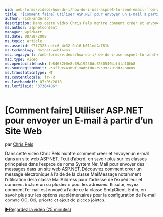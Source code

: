 ```yaml
---
uid: web-forms/videos/how-do-i/how-do-i-use-aspnet-to-send-email-from-a-web-site
title: '[Comment faire] Utiliser ASP.NET pour envoyer un E-mail à partir d’un Site Web | Microsoft Docs'
author: rick-anderson
description: Dans cette vidéo Chris Pels montre comment créer et envoyer un e-mail dans un site web ASP.NET. Tout d’abord, en savoir plus sur les classes principales dans le f d’espace de noms System.Net.Mail...
ms.author: aspnetcontent
manager: wpickett
ms.date: 08/28/2008
ms.topic: article
ms.assetid: 97f7323a-efc6-4e32-9a16-b011ed2a781b
ms.technology: dotnet-webforms
msc.legacyurl: /web-forms/videos/how-do-i/how-do-i-use-aspnet-to-send-email-from-a-web-site
msc.type: video
ms.openlocfilehash: 1e8463200e8c69a19230dc62305404bf4fa100b8
ms.sourcegitcommit: 953ff9ea4369f154d6fd0239599279ddd3280009
ms.translationtype: MT
ms.contentlocale: fr-FR
ms.lasthandoff: 07/03/2018
ms.locfileid: "37364486"
---
```

<a name="how-do-i-use-aspnet-to-send-email-from-a-web-site"></a>[Comment faire] Utiliser ASP.NET pour envoyer un E-mail à partir d’un Site Web
====================
par [Chris Pels](https://twitter.com/chrispels)

Dans cette vidéo Chris Pels montre comment créer et envoyer un e-mail dans un site web ASP.NET. Tout d’abord, en savoir plus sur les classes principales dans l’espace de noms System.Net.Mail pour envoyer des messages dans un site web ASP.NET. Découvrez comment créer un message électronique à l’aide de la classe MailMessage notamment l’utilisation de la classe MailAddress pour l’adresse de l’expéditeur et comment inclure un ou plusieurs pour les adresses. Ensuite, voyez comment l’e-mail est envoyé à l’aide de la classe SmtpClient. Enfin, en savoir plus sur les options supplémentaires pour la configuration de l’e-mail comme CC, Cci, priorité et ajout de pièces jointes.

[&#9654;Regardez la vidéo (25 minutes)](https://channel9.msdn.com/Blogs/ASP-NET-Site-Videos/how-do-i-use-aspnet-to-send-email-from-a-web-site)
